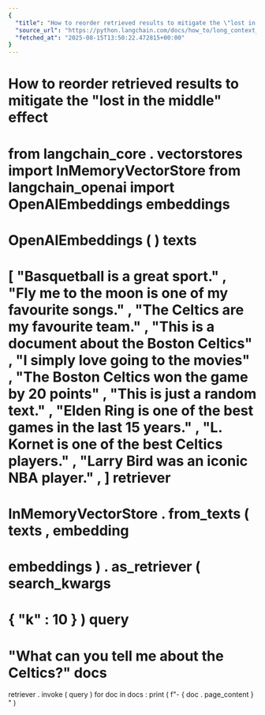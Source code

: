 ```yaml
---
{
  "title": "How to reorder retrieved results to mitigate the \"lost in the middle\" effect",
  "source_url": "https://python.langchain.com/docs/how_to/long_context_reorder/",
  "fetched_at": "2025-08-15T13:50:22.472815+00:00"
}
---
```


# How to reorder retrieved results to mitigate the "lost in the middle" effect

from
langchain_core
.
vectorstores
import
InMemoryVectorStore
from
langchain_openai
import
OpenAIEmbeddings
embeddings
=
OpenAIEmbeddings
(
)
texts
=
[
"Basquetball is a great sport."
,
"Fly me to the moon is one of my favourite songs."
,
"The Celtics are my favourite team."
,
"This is a document about the Boston Celtics"
,
"I simply love going to the movies"
,
"The Boston Celtics won the game by 20 points"
,
"This is just a random text."
,
"Elden Ring is one of the best games in the last 15 years."
,
"L. Kornet is one of the best Celtics players."
,
"Larry Bird was an iconic NBA player."
,
]
retriever
=
InMemoryVectorStore
.
from_texts
(
texts
,
embedding
=
embeddings
)
.
as_retriever
(
search_kwargs
=
{
"k"
:
10
}
)
query
=
"What can you tell me about the Celtics?"
docs
=
retriever
.
invoke
(
query
)
for
doc
in
docs
:
print
(
f"-
{
doc
.
page_content
}
"
)
